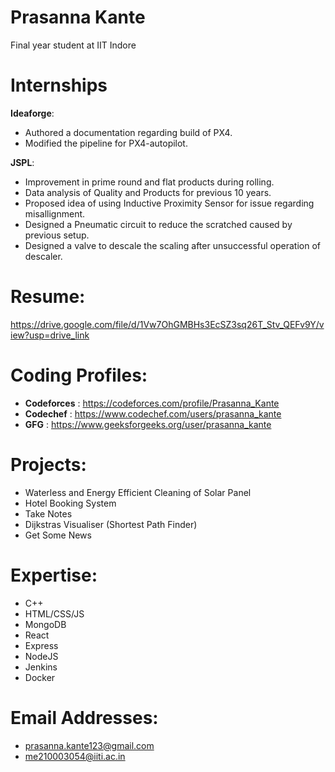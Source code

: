
# Prasanna Kante
Final year student at IIT Indore

# Internships
**Ideaforge**: 
- Authored a documentation regarding build of PX4.
- Modified the pipeline for PX4-autopilot.

**JSPL**: 
- Improvement in prime round and flat products during rolling.
- Data analysis of Quality and Products for previous 10 years.
- Proposed idea of using Inductive Proximity Sensor for issue regarding misallignment.
- Designed a Pneumatic circuit to reduce the scratched caused by previous setup.
- Designed a valve to descale the scaling after unsuccessful operation of descaler.

# Resume: 
  https://drive.google.com/file/d/1Vw7OhGMBHs3EcSZ3sq26T_Stv_QEFv9Y/view?usp=drive_link

# Coding Profiles: 
- **Codeforces** : https://codeforces.com/profile/Prasanna_Kante
- **Codechef**   : https://www.codechef.com/users/prasanna_kante
- **GFG**        : https://www.geeksforgeeks.org/user/prasanna_kante

# Projects:
  - Waterless and Energy Efficient Cleaning of Solar Panel
  - Hotel Booking System
  - Take Notes
  - Dijkstras Visualiser (Shortest Path Finder)
  - Get Some News

# Expertise:
- C++
- HTML/CSS/JS
- MongoDB
- React
- Express
- NodeJS
- Jenkins
- Docker
  


# Email Addresses: 
  - prasanna.kante123@gmail.com
  - me210003054@iiti.ac.in

